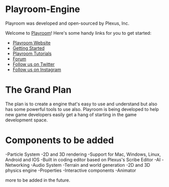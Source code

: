 # Playroom-Engine
Playroom was developed and open-sourced by Plexus, Inc.

Welcome to [Playroom](https://plexus.dev/playroom)! Here's some handy links for you to get started:

 * [Playroom Website](https://plexus.dev/playr0om)
 * [Getting Started](https://plexus.dev/playroom/getting-started)
 * [Playroom Tutorials](https://plexus.dev/playroom/tutorials)
 * [Forum](https://forum.plexus.dev/playroom)
 * [Follow us on Twitter](https://twitter.com/playroom-engine)
 * [Follow us on Instagram](https://instagram.com/playroom-engine)
 
 
# The Grand Plan
The plan is to create a engine that's easy to use and understand but also has some powerful tools to use also. Playroom is being developed to help new game developers easily get a hang of starting in the game development space.

# Components to be added
 -Particle System
 -2D and 3D rendering
 -Support for Mac, Windows, Linux, Android and IOS
 -Built in coding editor based on Plexus's Scribe Editor
 -AI
 -Networking
 -Audio System
 -Terrain and world generation
 -2D and 3D physics engine
 -Properties
 -Interactive components
 -Animator

more to be added in the future.
